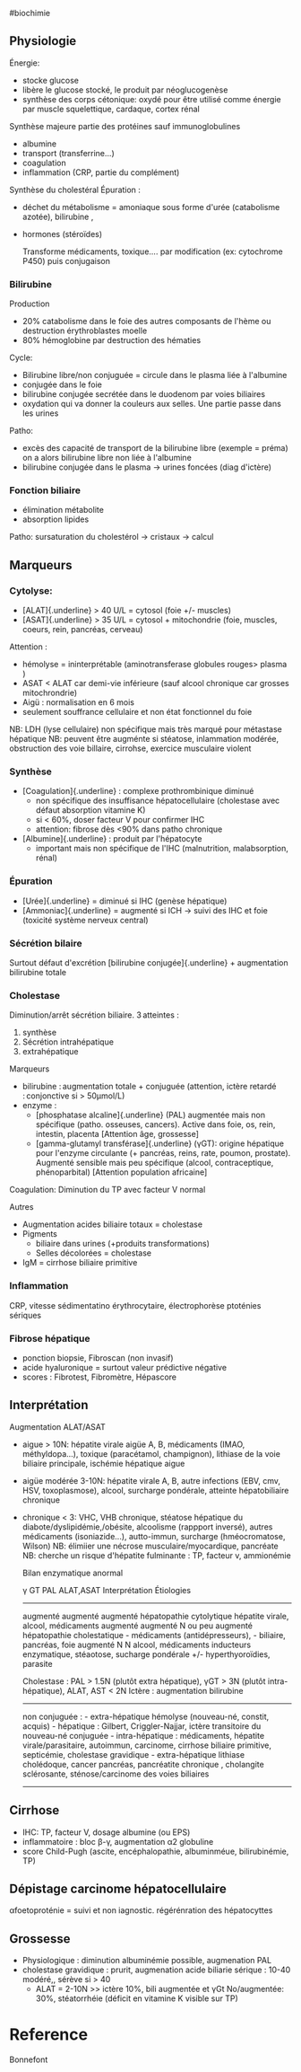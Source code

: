 #biochimie

## Physiologie

Énergie:

-   stocke glucose
-   libère le glucose stocké, le produit par néoglucogenèse
-   synthèse des corps cétonique: oxydé pour être utilisé comme énergie
    par muscle squelettique, cardaque, cortex rénal

Synthèse majeure partie des protéines sauf immunoglobulines

-   albumine
-   transport (transferrine...)
-   coagulation
-   inflammation (CRP, partie du complément)

Synthèse du cholestéral Épuration : 

-   déchet du métabolisme = amoniaque sous forme d'urée (catabolisme
    azotée), bilirubine ,

-   hormones (stéroïdes)

    Transforme médicaments, toxique.... par modification (ex: cytochrome
    P450) puis conjugaison

### Bilirubine

Production

-   20% catabolisme dans le foie des autres composants de l'hème ou
    destruction érythroblastes moelle
-   80% hémoglobine par destruction des hématies

Cycle:

-   Bilirubine libre/non conjuguée = circule dans le plasma liée à
    l'albumine
-   conjugée dans le foie
-   bilirubine conjugée secrétée dans le duodenom par voies biliaires
-   oxydation qui va donner la couleurs aux selles. Une partie passe
    dans les urines

Patho:

-   excès des capacité de transport de la bilirubine libre (exemple =
    préma) on a alors bilirubine libre non liée à l'albumine
-   bilirubine conjugée dans le plasma -\> urines foncées (diag
    d'ictère)

### Fonction biliaire

-   élimination métabolite
-   absorption lipides

Patho: sursaturation du cholestérol -\> cristaux -\> calcul

## Marqueurs

### Cytolyse:

-   [ALAT]{.underline} \> 40 U/L = cytosol (foie +/- muscles)
-   [ASAT]{.underline} \> 35 U/L = cytosol + mitochondrie (foie,
    muscles, coeurs, rein, pancréas, cerveau)

Attention :

-   hémolyse = ininterprétable (aminotransferase globules rouges\>
    plasma )
-   ASAT \< ALAT car demi-vie inférieure (sauf alcool chronique car
    grosses mitochrondrie)
-   Aigü : normalisation en 6 mois
-   seulement souffrance cellulaire et non état fonctionnel du foie

NB: LDH (lyse cellulaire) non spécifique mais très marqué pour métastase
hépatique NB: peuvent être augménte si stéatose, inlammation modérée,
obstruction des voie billaire, cirrohse, exercice musculaire violent

### Synthèse

-   [Coagulation]{.underline} : complexe prothrombinique diminué
    -   non spécifique des insuffisance hépatocellulaire (cholestase
        avec défaut absorption vitamine K)
    -   si \< 60%, doser facteur V pour confirmer IHC
    -   attention: fibrose dès \<90% dans patho chronique
-   [Albumine]{.underline} : produit par l'hépatocyte
    -   important mais non spécifique de l'IHC (malnutrition,
        malabsorption, rénal)

### Épuration

-   [Urée]{.underline} = diminué si IHC (genèse hépatique)
-   [Ammoniac]{.underline} = augmenté si ICH -\> suivi des IHC et foie
    (toxicité système nerveux central)

### Sécrétion bilaire

Surtout défaut d'excrétion [bilirubine conjugée]{.underline} +
augmentation bilirubine totale

### Cholestase

Diminution/arrêt sécrétion biliaire. 3 atteintes :

1.  synthèse
2.  Sécrétion intrahépatique
3.  extrahépatique

Marqueurs

-   bilirubine : augmentation totale + conjuguée (attention, ictère
    retardé : conjonctive si \> 50µmol/L)
-   enzyme :
    -   [phosphatase alcaline]{.underline} (PAL) augmentée mais non
        spécifique (patho. osseuses, cancers). Active dans foie, os,
        rein, intestin, placenta \[Attention âge, grossesse\]
    -   [gamma-glutamyl transférase]{.underline} (γGT): origine
        hépatique pour l'enzyme circulante (+ pancréas, reins, rate,
        poumon, prostate). Augmenté sensible mais peu spécifique
        (alcool, contraceptique, phénoparbital) \[Attention population
        africaine\]

Coagulation: Diminution du TP avec facteur V normal

Autres

-   Augmentation acides biliaire totaux = cholestase
-   Pigments
    -   biliaire dans urines (+produits transformations)
    -   Selles décolorées = cholestase
-   IgM = cirrhose biliaire primitive

### Inflammation

CRP, vitesse sédimentatino érythrocytaire, électrophorèse ptoténies
sériques

### Fibrose hépatique

-   ponction biopsie, Fibroscan (non invasif)
-   acide hyaluronique = surtout valeur prédictive négative
-   scores : Fibrotest, Fibromètre, Hépascore

## Interprétation

Augmentation ALAT/ASAT

-   aigue \> 10N: hépatite virale aigüe A, B, médicaments (IMAO,
    méthyldopa...), toxique (paracétamol, champignon), lithiase de la
    voie biliaire principale, ischémie hépatique aigue

-   aigüe modérée 3-10N: hépatite virale A, B, autre infections (EBV,
    cmv, HSV, toxoplasmose), alcool, surcharge pondérale, atteinte
    hépatobiliaire chronique

-   chronique \< 3: VHC, VHB chronique, stéatose hépatique du
    diabote/dyslipidémie,/obésite, alcoolisme (rappport inversé), autres
    médicaments (isoniazide...), autto-immun, surcharge (hméocromatose,
    Wilson) NB: élimiier une nécrose musculaire/myocardique, pancréate
    NB: cherche un risque d'hépatite fulminante : TP, facteur v,
    ammionémie

    Bilan enzymatique anormal

      γ GT       PAL        ALAT,ASAT           Interprétation               Étiologies
      ---------- ---------- ------------------- ---------------------------- --------------------------------------------
      augmenté   augmenté   augmenté            hépatopathie cytolytique     hépatite virale, alcool, médicaments
      augmenté   augmenté   N ou peu augmenté   hépatopathie cholestatique   \- médicaments (antidépresseurs),
                                                                             \- biliaire, pancréas, foie
      augmenté   N          N                                                alcool, médicaments inducteurs
                                                                             enzymatique, stéaotose, sucharge pondérale
                                                                             +/- hyperthyoroïdies, parasite

    Cholestase : PAL \> 1.5N (plutôt extra hépatique), γGT \> 3N (plutôt
    intra-hépatique), ALAT, AST \< 2N Ictère : augmentation bilirubine

      ----------------- -------------------- ---------------------------------------------------------------------------
      non conjuguée :   \- extra-hépatique   hémolyse (nouveau-né, constit, acquis)
                        \- hépatique         : Gilbert, Criggler-Najjar, ictère transitoire du nouveau-né
      conjuguée         \- intra-hépatique   : médicaments, hépatite virale/parasitaire, autoimmun,
                                             carcinome, cirrhose biliaire primitive, septicémie, cholestase gravidique
                        \- extra-hépatique   lithiase cholédoque, cancer pancréas, pancréatite chronique
                                             , cholangite sclérosante, sténose/carcinome des voies biliaires
      ----------------- -------------------- ---------------------------------------------------------------------------

## Cirrhose

-   IHC: TP, facteur V, dosage albumine (ou EPS)
-   inflammatoire : bloc β-γ, augmentation α2 globuline
-   score Child-Pugh (ascite, encéphalopathie, albuminméue,
    bilirubinémie, TP)

## Dépistage carcinome hépatocellulaire

αfoetoproténie = suivi et non iagnostic. régérénration des hépatocyttes

## Grossesse

-   Physiologique : diminution albuminémie possible, augmenation PAL
-   cholestase gravidique : prurit, augmenation acide biliarie sérique :
    10-40 modéré,, sérève si \> 40
    -   ALAT = 2-10N \>\> ictère 10%, bili augmentée et γGt
        No/augmentée: 30%, stéatorrhéie (déficit en vitamine K visible
        sur TP)

# Reference
Bonnefont